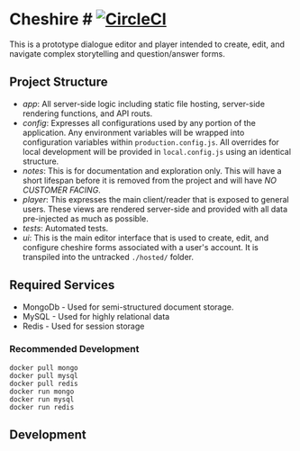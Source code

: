 # Cheshire # [![CircleCI](https://circleci.com/gh/mwj8410/cheshire.svg?style=svg)](https://circleci.com/gh/mwj8410/cheshire)

This is a prototype dialogue editor and player intended to create, edit, and navigate complex storytelling and question/answer forms.

## Project Structure ##
- *app*: All server-side logic including static file hosting, server-side rendering functions, and API routs.
- *config*: Expresses all configurations used by any portion of the application. Any environment variables will be wrapped into configuration variables within `production.config.js`. All overrides for local development will be provided in `local.config.js` using an identical structure.
- *notes*: This is for documentation and exploration only. This will have a short lifespan before it is removed from the project and will have *NO CUSTOMER FACING*.
- *player*: This expresses the main client/reader that is exposed to general users. These views are rendered server-side and provided with all data pre-injected as much as possible.
- *tests*: Automated tests.
- *ui*: This is the main editor interface that is used to create, edit, and configure cheshire forms associated with a user's account. It is transpiled into the untracked `./hosted/` folder.

## Required Services ##
* MongoDb - Used for semi-structured document storage.
* MySQL - Used for highly relational data
* Redis - Used for session storage

### Recommended Development ###
```
docker pull mongo
docker pull mysql
docker pull redis
docker run mongo
docker run mysql
docker run redis
```

## Development ##
